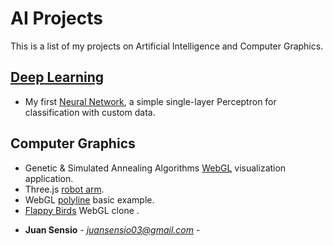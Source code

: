 # AI Projects
This is a list of my projects on Artificial Intelligence and Computer Graphics.

## [Deep Learning](https://github.com/JuanSensio/AIprojects/blob/master/DL)

- My first [Neural Network](https://github.com/JuanSensio/AIprojects/blob/master/DL/perceptron/perceptron.ipynb), a simple single-layer 
Perceptron for classification with custom data.

## Computer Graphics
- Genetic & Simulated Annealing Algorithms [WebGL](https://juansensio.github.io/AIprojects/webGL/gen.html) visualization application.
- Three.js [robot arm](https://juansensio.github.io/AIprojects/webGL/robot.html).
- WebGL [polyline](https://juansensio.github.io/AIprojects/webGL/dots&lines.html) basic example.
- [Flappy Birds](https://juansensio.github.io/AIprojects/webGL/bird/index.html) WebGL clone .

* **Juan Sensio** - *juansensio03@gmail.com* -
